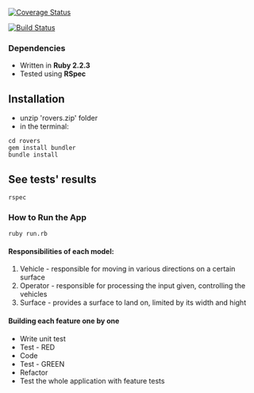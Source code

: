 
[![Coverage Status](https://coveralls.io/repos/github/edytawrobel/practice-project/badge.svg?branch=master)](https://coveralls.io/github/edytawrobel/practice-project?branch=master)

[![Build Status](https://travis-ci.org/edytawrobel/practice-project.svg?branch=master)](https://travis-ci.org/edytawrobel/practice-project)

### Dependencies

* Written in **Ruby 2.2.3**
* Tested using **RSpec**

## Installation

- unzip 'rovers.zip' folder
- in the terminal:

```
cd rovers
gem install bundler
bundle install
```

## See tests' results

```
rspec
```

### How to Run the App

```
ruby run.rb
```

#### Responsibilities of each model:

1. Vehicle - responsible for moving in various directions on a certain surface
2. Operator - responsible for processing the input given, controlling the vehicles
3. Surface - provides a surface to land on, limited by its width and hight


#### Building each feature one by one

  * Write unit test
  * Test      - RED
  * Code
  * Test    - GREEN
  * Refactor
  * Test the whole application with feature tests


